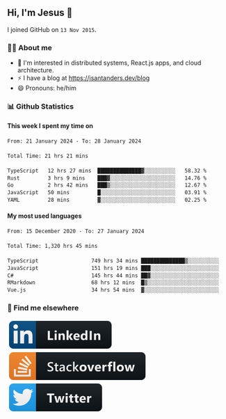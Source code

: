 ## Hi, I'm Jesus 👋

I joined GitHub on `13 Nov 2015`.

<!-- Talking about you -->

### 👨‍💻 About me

- 👦 I'm interested in distributed systems, React.js apps, and cloud architecture.
- ⚡️ I have a blog at <https://jsantanders.dev/blog>
- 😄 Pronouns: he/him

### 📊 Github Statistics

#### This week I spent my time on

<!--START_SECTION:weekly-->

```txt
From: 21 January 2024 - To: 28 January 2024

Total Time: 21 hrs 21 mins

TypeScript   12 hrs 27 mins  ██████████████▓░░░░░░░░░░   58.32 %
Rust         3 hrs 9 mins    ███▓░░░░░░░░░░░░░░░░░░░░░   14.76 %
Go           2 hrs 42 mins   ███▒░░░░░░░░░░░░░░░░░░░░░   12.67 %
JavaScript   50 mins         █░░░░░░░░░░░░░░░░░░░░░░░░   03.91 %
YAML         28 mins         ▓░░░░░░░░░░░░░░░░░░░░░░░░   02.25 %
```

<!--END_SECTION:weekly-->

#### My most used languages

<!--START_SECTION:alltime-->

```txt
From: 15 December 2020 - To: 27 January 2024

Total Time: 1,320 hrs 45 mins

TypeScript                 749 hrs 34 mins ██████████████▒░░░░░░░░░░   56.75 %
JavaScript                 151 hrs 19 mins ███░░░░░░░░░░░░░░░░░░░░░░   11.46 %
C#                         145 hrs 44 mins ██▓░░░░░░░░░░░░░░░░░░░░░░   11.03 %
RMarkdown                  68 hrs 12 mins  █▒░░░░░░░░░░░░░░░░░░░░░░░   05.16 %
Vue.js                     34 hrs 54 mins  ▓░░░░░░░░░░░░░░░░░░░░░░░░   02.64 %
```

<!--END_SECTION:alltime-->

### 📢 Find me elsewhere

<p>
  <a target="_blank" href="https://linkedin.com/in/jsantanders">
    <img src="https://github.com/jsantanders/jsantanders/blob/master/img/linkedin.svg" alt="LinkedIn" style="vertical-align:top; margin:4px">
  </a>
  
  <a target="_blank" href="https://stackoverflow.com/users/7318331/jesus-santander">
    <img src="https://github.com/jsantanders/jsantanders/blob/master/img/stackoverflow.svg" alt="StackOverflow" style="vertical-align:top; margin:4px">
  </a>
  
  <a target="_blank" href="http://twitter.com/jsantanders">
    <img src="https://github.com/jsantanders/jsantanders/blob/master/img/twitter.svg" alt="Twitter" style="vertical-align:top; margin:4px">
  </a>
</p>
